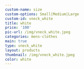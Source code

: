 ```yaml
---
custom-name: size
custom-options: Small|Medium|Large
custom-id: vneck_white
title: white
price: '100'
pic-url: /img/vneck_white.jpeg
categories: mens-clothes
main: true
type: vneck_white
layout: products
thumbnail: /img/vneck_white.jpeg
color: white
---
```

